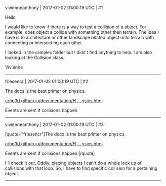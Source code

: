 vivienneanthony | 2017-01-02 01:00:19 UTC | #1

Hello

I would like to know if there is a way to test a collision of a object. For example, does object a collide with something other then terrain.  The idea I have is to architecture or other landscape related object onto terrain with connecting or intersecting each other.

I looked in the samples folder but I didn't find anything to help.  I am also looking at the Collision class.

Vivienne

-------------------------

friesencr | 2017-01-02 01:00:19 UTC | #2

The docs is the best primer on physics.

[urho3d.github.io/documentation/H ... ysics.html](http://urho3d.github.io/documentation/HEAD/_physics.html)

Events are sent if collisions happen.

-------------------------

vivienneanthony | 2017-01-02 01:00:19 UTC | #3

[quote="friesencr"]The docs is the best primer on physics.

[urho3d.github.io/documentation/H ... ysics.html](http://urho3d.github.io/documentation/HEAD/_physics.html)

Events are sent if collisions happen.[/quote]

I'll check it out. Oddly, placing objects I can't do a whole look up of collisions with that loop. So, I have to find specific collision for a pertaining object.

-------------------------

